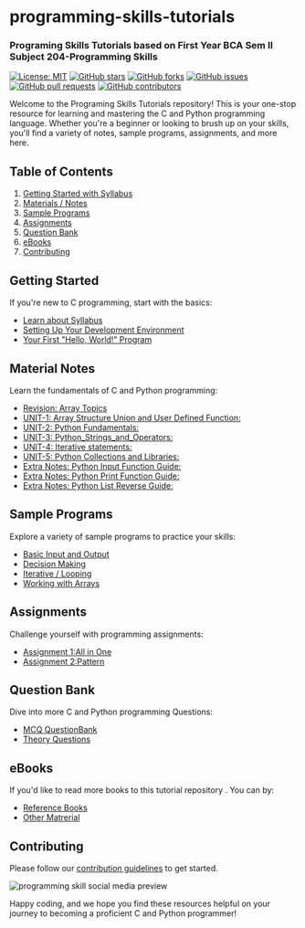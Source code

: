 # programming-skills-tutorials
### Programing Skills Tutorials based on First Year BCA Sem II Subject 204-Programming Skills 

[![License: MIT](https://img.shields.io/badge/License-MIT-blue.svg)](LICENSE)
[![GitHub stars](https://img.shields.io/github/stars/sbccas/programming-skills-tutorials.svg)](https://github.com/sbccas/programming-skills-tutorials/stargazers)
[![GitHub forks](https://img.shields.io/github/forks/sbccas/programming-skills-tutorials.svg)](https://github.com/sbccas/programming-skills-tutorials/network)
[![GitHub issues](https://img.shields.io/github/issues/sbccas/programming-skills-tutorials.svg)](https://github.com/sbccas/programming-skills-tutorials/issues)
[![GitHub pull requests](https://img.shields.io/github/issues-pr/sbccas/programming-skills-tutorials.svg)](https://github.com/sbccas/programming-skills-tutorials/pulls)
[![GitHub contributors](https://img.shields.io/github/contributors/sbccas/programming-skills-tutorials.svg)](https://github.com/sbccas/programming-skills-tutorials/graphs/contributors)

Welcome to the Programing Skills Tutorials repository! This is your one-stop resource for learning and mastering the C and Python programming language. Whether you're a beginner or looking to brush up on your skills, you'll find a variety of notes, sample programs, assignments, and more here.

## Table of Contents

1. [Getting Started with Syllabus](#getting-started)
2. [Materials / Notes](#material-notes)
3. [Sample Programs](#sample-programs)
4. [Assignments](#assignments)
5. [Question Bank](#question-bank)
6. [eBooks](#ebooks)
7. [Contributing](#contributing)

## Getting Started

If you're new to C programming, start with the basics:

- [Learn about Syllabus](1_Syllabus/204%20Programming%20Skills%202023-24%20NEP%202020.pdf)
- [Setting Up Your Development Environment](1_Syllabus/setup.md)
- [Your First "Hello, World!" Program](3_Programs/2024)

## Material Notes

Learn the fundamentals of C and Python programming:

- [Revision: Array Topics](2_Notes/104_CPPM_Unit_5.pdf)
- [UNIT-1: Array Structure Union and User Defined Function:](2_Notes/204_PS_Unit_1_Arrays_Structure_Union_and_User_defined_function.pdf)
- [UNIT-2: Python Fundamentals:](2_Notes/204_PS_Unit_2_Python_Fundamentals.pdf)
- [UNIT-3: Python_Strings_and_Operators:](2_Notes/204_PS_Unit_3_Python_Strings_and_Operators.pdf)
- [UNIT-4: Iterative statements:](2_Notes/204_PS_Unit_4_Iterative_Statements.pdf)
- [UNIT-5: Python Collections and Libraries:](2_Notes/204_PS_Unit_5_Python_collections_and_libraries.pdf)
- [Extra Notes: Python Input Function Guide:](2_Notes/inputfunction.md)
- [Extra Notes: Python Print Function Guide:](2_Notes/printfunction.md)
- [Extra Notes: Python List Reverse Guide:](2_Notes/listreverse.md)

## Sample Programs

Explore a variety of sample programs to practice your skills:

- [Basic Input and Output](3_Programs/)
- [Decision Making](3_Programs/)
- [Iterative / Looping ](3_Programs/)
- [Working with Arrays](3_Programs/2024)

## Assignments

Challenge yourself with programming assignments:

- [Assignment 1:All in One](4_Assignments/204_PS_Practical_Assignment_Sheet.pdf)
- [Assignment 2:Pattern](4_Assignments/204_PS_Advance_Programs_in_C.pdf)

## Question Bank

Dive into more C and Python programming Questions:

- [MCQ QuestionBank](5_QuestionBank/)
- [Theory Questions](5_QuestionBank/)

## eBooks

If you'd like to read more books to this tutorial repository . You can by:

- [Reference Books](6_eBooks/)
- [Other Matrerial](6_eBooks/)

## Contributing
Please follow our [contribution guidelines](README.md) to get started.

![programming skill social media preview](https://github.com/user-attachments/assets/058a08b2-d3c0-4c27-b2c1-34c8985d3447)

Happy coding, and we hope you find these resources helpful on your journey to becoming a proficient C and Python programmer!

